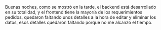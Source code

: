 Buenas noches, como se mostró en la tarde, el backend está desarrollado en su totalidad, y el frontend tiene la mayoría de los requerimientos pedidos, quedaron faltando unos detalles a la hora de editar y eliminar los datos, esos detalles quedaron faltando porque no me alcanzó el tiempo.
